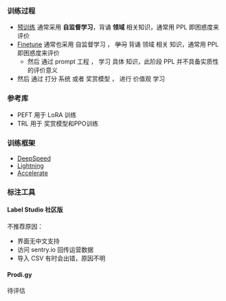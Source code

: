 ### 训练过程

* [预训练](train/pretrain.md) 通常采用 **自监督学习**，背诵 **领域** 相关知识，通常用 PPL 即困惑度来评价
* [Finetune](train/ft.md) 通常也采用 自监督学习 ， ~~学习~~ 背诵 领域 相关 知识，通常用 PPL 即困惑度来评价
    * 然后 通过 prompt 工程 ， 学习 具体 知识，此阶段 PPL 并不具备实质性的评价意义
* 然后 通过 打分 系统 或者 奖赏模型 ， 进行 价值观 学习 

### 参考库
* PEFT 用于 LoRA 训练
* TRL 用于 奖赏模型和PPO训练

### 训练框架

* [DeepSpeed](https://www.deepspeed.ai/)
* [Lightning](https://www.lightning.ai/)
* [Accelerate](https://huggingface.co/docs/accelerate/index)

### 标注工具

#### Label Studio 社区版
不推荐原因：
- 界面无中文支持
- 访问 sentry.io 回传运营数据
- 导入 CSV 有时会出错，原因不明

#### Prodi.gy 
待评估